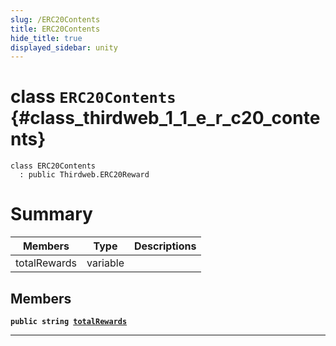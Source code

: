 ```yaml
---
slug: /ERC20Contents
title: ERC20Contents
hide_title: true
displayed_sidebar: unity
---
```


# class `ERC20Contents` {#class_thirdweb_1_1_e_r_c20_contents}

```
class ERC20Contents
  : public Thirdweb.ERC20Reward
```

# Summary

| Members      | Type     | Descriptions |
| ------------ | -------- | ------------ |
| totalRewards | variable |              |

## Members

**`public string `[`totalRewards`](#class_thirdweb_1_1_e_r_c20_contents_1a16f23a3f71887fed96908273954f472d)**

---

